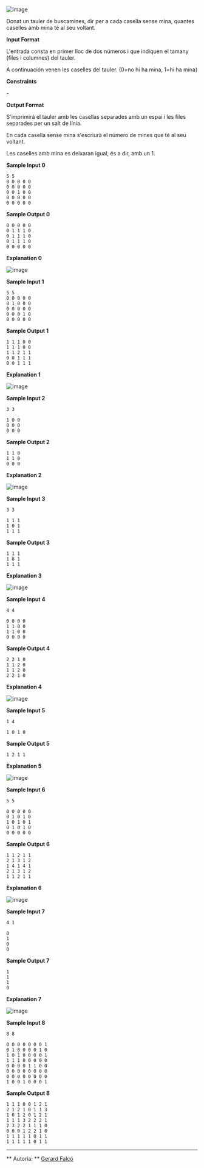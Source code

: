 ![image](1579771811-79189ea78e-1556787479-4e31cd8cf3-buscaminas.jpg)

Donat un tauler de buscamines, dir per a cada casella sense mina,
quantes caselles amb mina té al seu voltant.

**Input Format**

L'entrada consta en primer lloc de dos números  i  que indiquen el
tamany (files i columnes) del tauler.

A continuación venen les caselles del tauler. (0=no hi ha mina, 1=hi ha
mina)

**Constraints**

\-

**Output Format**

S'imprimirá el tauler amb les casellas separades amb un espai i les
files separades per un salt de línia.

En cada casella sense mina s'escriurà el número de mines que té al seu
voltant.

Les caselles amb mina es deixaran igual, és a dir, amb un 1.

**Sample Input 0**

    5 5
    0 0 0 0 0
    0 0 0 0 0
    0 0 1 0 0
    0 0 0 0 0
    0 0 0 0 0

**Sample Output 0**

    0 0 0 0 0
    0 1 1 1 0
    0 1 1 1 0
    0 1 1 1 0
    0 0 0 0 0

**Explanation 0**

![image](1579770712-76129abf4d-comptantmines.png)

**Sample Input 1**

    5 5
    0 0 0 0 0
    0 1 0 0 0
    0 0 0 0 0
    0 0 0 1 0
    0 0 0 0 0

**Sample Output 1**

    1 1 1 0 0
    1 1 1 0 0
    1 1 2 1 1
    0 0 1 1 1
    0 0 1 1 1

**Explanation 1**

![image](1579770736-090eb8fd1a-comptantmines.png)

**Sample Input 2**

    3 3
    
    1 0 0
    0 0 0
    0 0 0

**Sample Output 2**

    1 1 0
    1 1 0
    0 0 0

**Explanation 2**

![image](1579771049-9306b93af6-comptantmines3.png)

**Sample Input 3**

    3 3
    
    1 1 1
    1 0 1
    1 1 1

**Sample Output 3**

    1 1 1
    1 8 1
    1 1 1

**Explanation 3**

![image](1579770893-f223a7401b-comptantmines1.png)

**Sample Input 4**

    4 4
    
    0 0 0 0
    1 1 0 0
    1 1 0 0
    0 0 0 0

**Sample Output 4**

    2 2 1 0
    1 1 2 0
    1 1 2 0
    2 2 1 0

**Explanation 4**

![image](1579771165-5b4c6f4def-comptantmines4.png)

**Sample Input 5**

    1 4
    
    1 0 1 0

**Sample Output 5**

    1 2 1 1

**Explanation 5**

![image](1579770970-f69b5ab884-comptantmines2.png)

**Sample Input 6**

    5 5
    
    0 0 0 0 0
    0 1 0 1 0
    1 0 1 0 1
    0 1 0 1 0
    0 0 0 0 0

**Sample Output 6**

    1 1 2 1 1
    2 1 3 1 2
    1 4 1 4 1
    2 1 3 1 2
    1 1 2 1 1

**Explanation 6**

![image](1579771521-b658579128-comptantmines5.png)

**Sample Input 7**

    4 1
    
    0
    1
    0
    0

**Sample Output 7**

    1
    1
    1
    0

**Explanation 7**

![image](1579771599-f4e8a8184e-comptantmines6.png)

**Sample Input 8**

    8 8
    
    0 0 0 0 0 0 0 1
    0 1 0 0 0 0 1 0
    1 0 1 0 0 0 0 1
    1 1 1 0 0 0 0 0
    0 0 0 0 1 1 0 0
    0 0 0 0 0 0 0 0 
    0 0 0 0 0 0 0 0
    1 0 0 1 0 0 0 1

**Sample Output 8**

    1 1 1 0 0 1 2 1 
    2 1 2 1 0 1 1 3 
    1 6 1 2 0 1 2 1 
    1 1 1 3 2 2 2 1 
    2 3 2 2 1 1 1 0 
    0 0 0 1 2 2 1 0 
    1 1 1 1 1 0 1 1 
    1 1 1 1 1 0 1 1

----------

** Autoria: **
[Gerard Falcó](https://github.com/gerardfp)
